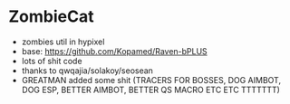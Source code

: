 # ZombieCat 
- zombies util in hypixel
- base: https://github.com/Kopamed/Raven-bPLUS
- lots of shit code
- thanks to qwqajia/solakoy/seosean
- GREATMAN added some shit (TRACERS FOR BOSSES, DOG AIMBOT, DOG ESP, BETTER AIMBOT, BETTER QS MACRO ETC ETC TTTTTTT)
